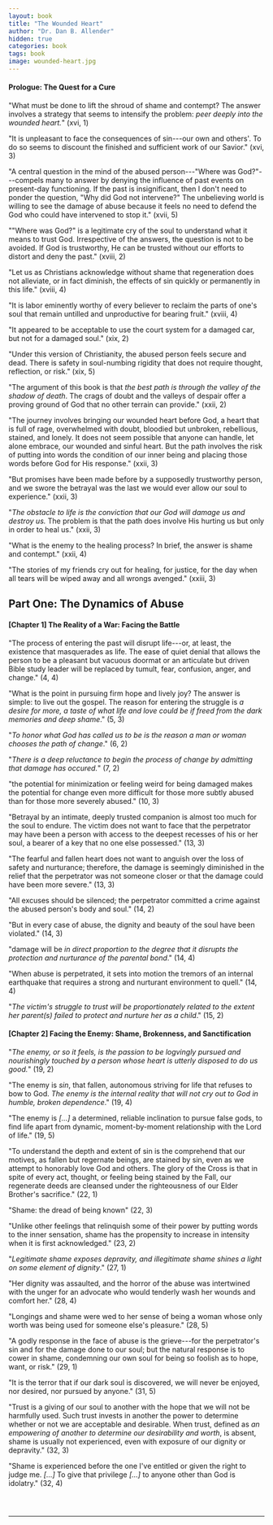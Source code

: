 ```yaml
---
layout: book
title: "The Wounded Heart"
author: "Dr. Dan B. Allender"
hidden: true
categories: book
tags: book
image: wounded-heart.jpg
---
```



#### Prologue: The Quest for a Cure
"What must be done to lift the shroud of shame and contempt? The answer involves a strategy that seems to intensify the problem: *peer deeply into the wounded heart.*" (xvi, 1)

"It is unpleasant to face the consequences of sin---our own and others'. To do so seems to discount the finished and sufficient work of our Savior." (xvi, 3)

"A central question in the mind of the abused person---"Where was God?"---compels many to answer by denying the influence of past events on present-day functioning. If the past is insignificant, then I don't need to ponder the question, "Why did God not intervene?" The unbelieving world is willing to see the damage of abuse because it feels no need to defend the God who could have intervened to stop it." (xvii, 5)

""Where was God?" is a legitimate cry of the soul to understand what it means to trust God. Irrespective of the answers, the question is not to be avoided. If God is trustworthy, He can be trusted without our efforts to distort and deny the past." (xviii, 2)

"Let us as Christians acknowledge without shame that regeneration does not alleviate, or in fact diminish, the effects of sin quickly or permanently in this life." (xviii, 4)

"It is labor eminently worthy of every believer to reclaim the parts of one's soul that remain untilled and unproductive for bearing fruit." (xviii, 4)

"It appeared to be acceptable to use the court system for a damaged car, but not for a damaged soul." (xix, 2)

"Under this version of Christianity, the abused person feels secure and dead. There is safety in soul-numbing rigidity that does not require thought, reflection, or risk." (xix, 5)

"The argument of this book is that *the best path is through the valley of the shadow of death*. The crags of doubt and the valleys of despair offer a proving ground of God that no other terrain can provide." (xxii, 2)

"The journey involves bringing our wounded heart before God, a heart that is full of rage, overwhelmed with doubt, bloodied but unbroken, rebellious, stained, and lonely. It does not seem possible that anyone can handle, let alone embrace, our wounded and sinful heart. But the path involves the risk of putting into words the condition of our inner being and placing those words before God for His response." (xxii, 3)

"But promises have been made before by a supposedly trustworthy person, and we swore the betrayal was the last we would ever allow our soul to experience." (xxii, 3)

"*The obstacle to life is the conviction that our God will damage us and destroy us.* The problem is that the path does involve His hurting us but only in order to heal us." (xxii, 3)

"What is the enemy to the healing process? In brief, the answer is shame and contempt." (xxii, 4)

"The stories of my friends cry out for healing, for justice, for the day when all tears will be wiped away and all wrongs avenged." (xxiii, 3)

## Part One: The Dynamics of Abuse
#### [Chapter 1] The Reality of a War: Facing the Battle
"The process of entering the past will disrupt life---or, at least, the existence that masquerades as life. The ease of quiet denial that allows the person to be a pleasant but vacuous doormat or an articulate but driven Bible study leader will be replaced by tumult, fear, confusion, anger, and change." (4, 4)

"What is the point in pursuing firm hope and lively joy? The answer is simple: to live out the gospel. The reason for entering the struggle is *a desire for more, a taste of what life and love could be if freed from the dark memories and deep shame*." (5, 3)

"*To honor what God has called us to be is the reason a man or woman chooses the path of change*." (6, 2)

"*There is a deep reluctance to begin the process of change by admitting that damage has occured.*" (7, 2)

"the potential for minimization or feeling weird for being damaged makes the potential for change even more difficult for those more subtly abused than for those more severely abused." (10, 3)

"Betrayal by an intimate, deeply trusted companion is almost too much for the soul to endure. The victim does not want to face that the perpetrator may have been a person with access to the deepest recesses of his or her soul, a bearer of a key that no one else possessed." (13, 3)

"The fearful and fallen heart does not want to anguish over the loss of safety and nurturance; therefore, the damage is seemingly diminished in the relief that the perpetrator was not someone closer or that the damage could have been more severe." (13, 3)

"All excuses should be silenced; the perpetrator committed a crime against the abused person's body and soul." (14, 2)

"But in every case of abuse, the dignity and beauty of the soul have been violated." (14, 3)

"damage will be *in direct proportion to the degree that it disrupts the protection and nurturance of the parental bond*." (14, 4)

"When abuse is perpetrated, it sets into motion the tremors of an internal earthquake that requires a strong and nurturant environment to quell." (14, 4)

"*The victim's struggle to trust will be proportionately related to the extent her parent(s) failed to protect and nurture her as a child*." (15, 2)

#### [Chapter 2] Facing the Enemy: Shame, Brokenness, and Sanctification
"*The enemy, or so it feels, is the passion to be logvingly pursued and nourishingly touched by a person whose heart is utterly disposed to do us good.*" (19, 2)

"The enemy is *sin*, that fallen, autonomous striving for life that refuses to bow to God. *The enemy is the internal reality that will not cry out to God in humble, broken dependence*." (19, 4)

"The enemy is *[...]* a determined, reliable inclination to pursue false gods, to find life apart from dynamic, moment-by-moment relationship with the Lord of life." (19, 5)

"To understand the depth and extent of sin is the comprehend that our motives, as fallen but regernate beings, are stained by sin, even as we attempt to honorably love God and others. The glory of the Cross is that in spite of every act, thought, or feeling being stained by the Fall, our regenerate deeds are cleansed under the righteousness of our Elder Brother's sacrifice." (22, 1)

"Shame: the dread of being known" (22, 3)

"Unlike other feelings that relinquish some of their power by putting words to the inner sensation, shame has the propensity to increase in intensity when it is first acknowledged." (23, 2)

"*Legitimate shame exposes depravity, and illegitimate shame shines a light on some element of dignity*." (27, 1)

"Her dignity was assaulted, and the horror of the abuse was intertwined with the unger for an advocate who would tenderly wash her wounds and comfort her." (28, 4)

"Longings and shame were wed to her sense of being a woman whose only worth was being used for someone else's pleasure." (28, 5)

"A godly response in the face of abuse is the grieve---for the perpetrator's sin and for the damage done to our soul; but the natural response is to cower in shame, condemning our own soul for being so foolish as to hope, want, or risk." (29, 1)

"It is the terror that if our dark soul is discovered, we will never be enjoyed, nor desired, nor pursued by anyone." (31, 5)

"Trust is a giving of our soul to another with the hope that we will not be harmfully used. Such trust invests in another the power to determine whether or not we are acceptable and desirable. When trust, defined as *an empowering of another to determine our desirability and worth*, is absent, shame is usually not experienced, even with exposure of our dignity or depravity." (32, 3)

"Shame is experienced before the one I've entitled or given the right to judge me. *[...]* To give that privilege *[...]* to anyone other than God is idolatry." (32, 4)

` `  
` `  

---

` `  
##### 
` `  
##### 
